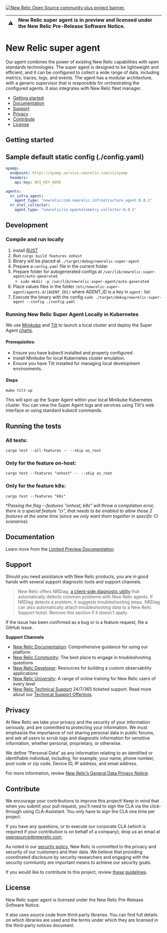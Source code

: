 <a href="https://opensource.newrelic.com/oss-category/#community-plus"><picture><source media="(prefers-color-scheme: dark)" srcset="https://github.com/newrelic/opensource-website/raw/main/src/images/categories/dark/Community_Plus.png"><source media="(prefers-color-scheme: light)" srcset="https://github.com/newrelic/opensource-website/raw/main/src/images/categories/Community_Plus.png"><img alt="New Relic Open Source community plus project banner." src="https://github.com/newrelic/opensource-website/raw/main/src/images/categories/Community_Plus.png"></picture></a>

| ⚠️ | New Relic super agent is in preview and licensed under the New Relic Pre-Release Software Notice. |
|---------------|:------------------------|

# New Relic super agent

Our agent combines the power of existing New Relic capabilities with open standards technologies. The super agent is designed to be lightweight and efficient, and it can be configured to collect a wide range of data, including metrics, traces, logs, and events. 
The agent has a modular architecture, with a generic supervisor that is responsible for orchestrating the configured agents. It also integrates with New Relic fleet manager. 

- [Getting started](#getting-started)
- [Documentation](#documentation)
- [Support](#support)
- [Privacy](#privacy)
- [Contribute](#contribute)
- [License](#license)

## Getting started

## Sample default static config (./config.yaml)

```yaml
opamp:
  endpoint: https://opamp.service.newrelic.com/v1/opamp
  headers:
    api-key: API_KEY_HERE

agents:
  nr_infra_agent:
    agent_type: "newrelic/com.newrelic.infrastructure_agent:0.0.1"
  nr_otel_collector:
    agent_type: "newrelic/io.opentelemetry.collector:0.0.1"
````

## Development

### Compile and run locally
1. Install [RUST](https://www.rust-lang.org/tools/install)
2. Run `cargo build features onhost`
3. Binary will be placed at `./target/debug/newrelic-super-agent`
4. Prepare a `config.yaml` file in the current folder
5. Prepare folder for autogenerated configs at `/var/lib/newrelic-super-agent/auto-generated`
   * `sudo mkdir -p /var/lib/newrelic-super-agent/auto-generated`
6. Place values files in the folder `/etc/newrelic-super-agent/agents.d/{AGENT_ID}/` where AGENT_ID is a key in `agent:` list
7. Execute the binary with the config `sudo ./target/debug/newrelic-super-agent --config ./config.yaml`

### Running New Relic Super Agent Locally in Kubernetes

We use [Minikube](https://minikube.sigs.k8s.io/docs/) and [Tilt](https://tilt.dev/) to launch a local cluster and deploy the Super Agent [charts](https://github.com/newrelic/helm-charts/tree/master/charts).

#### Prerequisites:
- Ensure you have kubectl installed and properly configured.
- Install Minikube for local Kubernetes cluster emulation.
- Ensure you have Tilt installed for managing local development environments.

#### Steps
```
make tilt-up
```
This will spin up the Super Agent within your local Minikube Kubernetes cluster. You can view the Super Agent logs and services using Tilt's web interface or using standard kubectl commands.

## Running the tests
### All tests:
```
cargo test --all-features -- --skip as_root
```

### Only for the feature on-host:
```
cargo test --features "onhost" -- --skip as_root
```

### Only for the feature k8s:
```
cargo test --features "k8s"
```

**Passing the flag --features "onhost, k8s" will throw a compilation error, there is a special feature "ci", that needs to be enabled to allow those 2 features at the same time (since we only want them together in specific CI scenarios).*

## Documentation

Learn more from the [Limited Preview Documentation](https://docs-preview.newrelic.com/docs/new-relic-super-agent).

## Support

Should you need assistance with New Relic products, you are in good hands with several support diagnostic tools and support channels.

>New Relic offers NRDiag, [a client-side diagnostic utility](https://docs.newrelic.com/docs/using-new-relic/cross-product-functions/troubleshooting/new-relic-diagnostics) that automatically detects common problems with New Relic agents. If NRDiag detects a problem, it suggests troubleshooting steps. NRDiag can also automatically attach troubleshooting data to a New Relic Support ticket. Remove this section if it doesn't apply.

If the issue has been confirmed as a bug or is a feature request, file a GitHub issue.

**Support Channels**

* [New Relic Documentation](https://docs.newrelic.com): Comprehensive guidance for using our platform
* [New Relic Community](https://forum.newrelic.com/): The best place to engage in troubleshooting questions
* [New Relic Developer](https://developer.newrelic.com/): Resources for building a custom observability applications
* [New Relic University](https://learn.newrelic.com/): A range of online training for New Relic users of every level
* [New Relic Technical Support](https://support.newrelic.com/) 24/7/365 ticketed support. Read more about our [Technical Support Offerings](https://docs.newrelic.com/docs/licenses/license-information/general-usage-licenses/support-plan).

## Privacy

At New Relic we take your privacy and the security of your information seriously, and are committed to protecting your information. We must emphasize the importance of not sharing personal data in public forums, and ask all users to scrub logs and diagnostic information for sensitive information, whether personal, proprietary, or otherwise.

We define “Personal Data” as any information relating to an identified or identifiable individual, including, for example, your name, phone number, post code or zip code, Device ID, IP address, and email address.

For more information, review [New Relic’s General Data Privacy Notice](https://newrelic.com/termsandconditions/privacy).

## Contribute

We encourage your contributions to improve this project! Keep in mind that when you submit your pull request, you'll need to sign the CLA via the click-through using CLA-Assistant. You only have to sign the CLA one time per project.

If you have any questions, or to execute our corporate CLA (which is required if your contribution is on behalf of a company), drop us an email at opensource@newrelic.com.

As noted in our [security policy](../../security/policy), New Relic is committed to the privacy and security of our customers and their data. We believe that providing coordinated disclosure by security researchers and engaging with the security community are important means to achieve our security goals.

If you would like to contribute to this project, review [these guidelines](./CONTRIBUTING.md).

## License

New Relic super agent is licensed under the New Relic Pre-Release Software Notice.

It also uses source code from third-party libraries. You can find full details on which libraries are used and the terms under which they are licensed in the third-party notices document.
